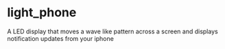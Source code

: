 # light_phone
A LED display that moves a wave like pattern across a screen and displays notification updates from your iphone
